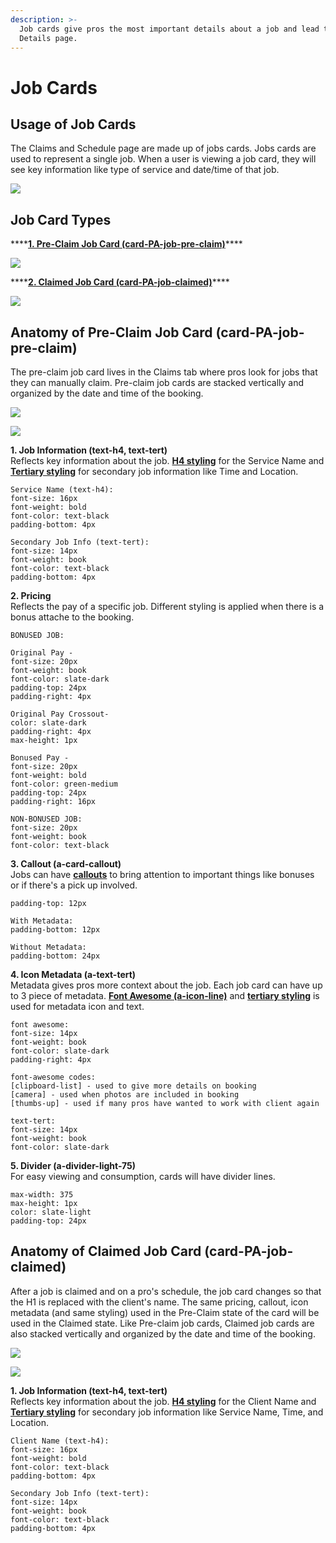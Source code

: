 ```yaml
---
description: >-
  Job cards give pros the most important details about a job and lead to a Job
  Details page.
---
```


# Job Cards

## Usage of Job Cards

The Claims and Schedule page are made up of jobs cards. Jobs cards are used to represent a single job. When a user is viewing a job card, they will see key information like type of service and date/time of that job.

![](../../.gitbook/assets/jobs-overview%20%282%29.png)

## Job Card Types

\*\*\*\*[**1. Pre-Claim Job Card \(card-PA-job-pre-claim\)**](job-cards.md#anatomy-of-pre-claim-job-card-card-pa-job-pre-claim)\*\*\*\*

![](../../.gitbook/assets/job-card-pre-claim.png)

  
****[**2. Claimed Job Card \(card-PA-job-claimed\)**](job-cards.md#anatomy-of-claimed-job-card-card-pa-job-claimed)\*\*\*\*

![](../../.gitbook/assets/job-card-claimed-overview.png)

## Anatomy of Pre-Claim Job Card \(**card-PA-job-pre-claim**\)

The pre-claim job card lives in the Claims tab where pros look for jobs that they can manually claim. Pre-claim job cards are stacked vertically and organized by the date and time of the booking. 

![](../../.gitbook/assets/job-card-pre-claim.png)

![](../../.gitbook/assets/job-cards-details%20%281%29.png)

**1. Job Information \(text-h4, text-tert\)**  
Reflects key information about the job. [**H4 styling**](../typography/#h1-style) for the Service Name and [**Tertiary styling**](../typography/#tertiary-styling) for secondary job information like Time and Location.

```text
Service Name (text-h4):
font-size: 16px
font-weight: bold
font-color: text-black
padding-bottom: 4px

Secondary Job Info (text-tert):
font-size: 14px
font-weight: book
font-color: text-black
padding-bottom: 4px
```

**2. Pricing**  
Reflects the pay of a specific job. Different styling is applied when there is a bonus attache to the booking.

```text
BONUSED JOB:

Original Pay - 
font-size: 20px
font-weight: book
font-color: slate-dark
padding-top: 24px
padding-right: 4px

Original Pay Crossout- 
color: slate-dark
padding-right: 4px
max-height: 1px

Bonused Pay -
font-size: 20px
font-weight: bold
font-color: green-medium
padding-top: 24px
padding-right: 16px
```

```text
NON-BONUSED JOB:
font-size: 20px
font-weight: book
font-color: text-black
```

**3. Callout \(a-card-callout\)**  
Jobs can have [**callouts**](../callouts.md) to bring attention to important things like bonuses or if there's a pick up involved. 

```text
padding-top: 12px

With Metadata:
padding-bottom: 12px

Without Metadata:
padding-bottom: 24px
```

**4. Icon Metadata \(a-text-tert\)**  
Metadata gives pros more context about the job. Each job card can have up to 3 piece of metadata. [**Font Awesome \(a-icon-line\)**](../../brand-guidelines/line-icons.md#fontawesome-guidelines) and [**tertiary styling**](../typography/#tertiary-styling) is used for metadata icon and text. 

```text
font awesome:
font-size: 14px
font-weight: book
font-color: slate-dark
padding-right: 4px

font-awesome codes:
[clipboard-list] - used to give more details on booking
[camera] - used when photos are included in booking
[thumbs-up] - used if many pros have wanted to work with client again

text-tert:
font-size: 14px
font-weight: book
font-color: slate-dark
```

**5. Divider \(a-divider-light-75\)**  
For easy viewing and consumption, cards will have divider lines.

```text
max-width: 375
max-height: 1px
color: slate-light
padding-top: 24px
```

## Anatomy of Claimed Job Card \(card-PA-job-claimed\)

After a job is claimed and on a pro's schedule, the job card changes so that the H1 is replaced with the client's name. The same pricing, callout, icon metadata \(and same styling\) used in the Pre-Claim state of the card will be used in the Claimed state. Like Pre-claim job cards, Claimed job cards are also stacked vertically and organized by the date and time of the booking.

![](https://blobscdn.gitbook.com/v0/b/gitbook-28427.appspot.com/o/assets%2F-LPWP46krdBhvVZjXTI3%2F-LvM4_j1XWmuYC1DomAs%2F-LvNLXSGBW0ENpcE-OxF%2FJobs-Overview.png?alt=media&token=8bffaae4-f936-426a-a805-24c7af1305de)

![](../../.gitbook/assets/job-cards-claimed-details.png)

**1. Job Information \(text-h4, text-tert\)**  
Reflects key information about the job. [**H4 styling**](../typography/#h1-style) for the Client Name and [**Tertiary styling**](../typography/#tertiary-styling) for secondary job information like Service Name, Time, and Location.

```text
Client Name (text-h4):
font-size: 16px
font-weight: bold
font-color: text-black
padding-bottom: 4px

Secondary Job Info (text-tert):
font-size: 14px
font-weight: book
font-color: text-black
padding-bottom: 4px
```

